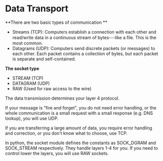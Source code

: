 # **Data Transport**

**There are two basic types of communication **

* Streams \(TCP\):  Computers establish a connection with each other and read/write data in a continuous stream of bytes---like a ﬁle.  This is the most common. 
* Datagrams \(UDP\): Computers send discrete packets \(or messages\) to each other.   Each packet contains a collection of bytes, but each packet is separate and self-contained. 

**The socket type**

* STREAM \(TCP\)
* DATAGRAM \(UDP\)
* RAW \(Used for raw access to the wire\)



The data transmission determines your layer 4 protocol.



If your message is "fire and forget", you do not need error handling, or the whole communication is a small request with a small response \(e.g. DNS lookup\), you will use UDP.



If you are transferring a large amount of data, you require error handling and correction, or you don't know what to choose, use TCP.

In python, the socket module defines the constants as SOCK\_DGRAM and SOCK\_STREAM respectively. They handle layers 1-4 for you. If you need to control lower the layers, you will use RAW sockets.

